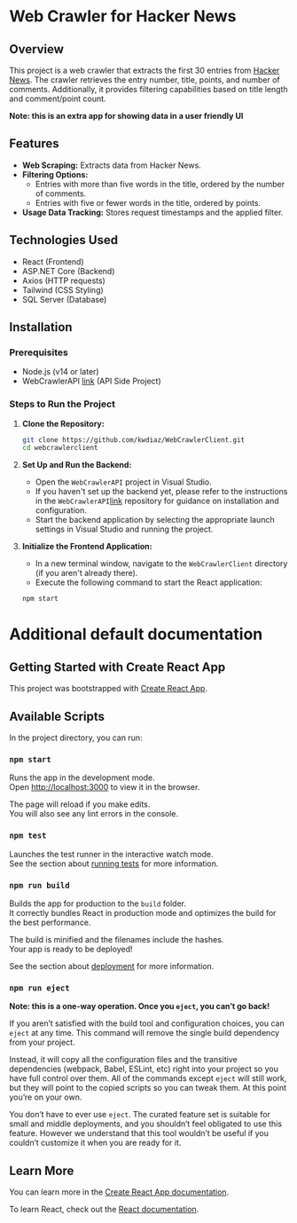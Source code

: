 # Web Crawler for Hacker News

## Overview

This project is a web crawler that extracts the first 30 entries from [Hacker News](https://news.ycombinator.com/). The crawler retrieves the entry number, title, points, and number of comments. Additionally, it provides filtering capabilities based on title length and comment/point count.

**Note: this is an extra app for showing data in a user friendly UI**

## Features

- **Web Scraping:** Extracts data from Hacker News.
- **Filtering Options:**
  - Entries with more than five words in the title, ordered by the number of comments.
  - Entries with five or fewer words in the title, ordered by points.
- **Usage Data Tracking:** Stores request timestamps and the applied filter.

## Technologies Used

- React (Frontend)
- ASP.NET Core (Backend)
- Axios (HTTP requests)
- Tailwind (CSS Styling)
- SQL Server (Database)

## Installation

### Prerequisites

- Node.js (v14 or later)
- WebCrawlerAPI [link](https://github.com/kwdiaz/WebCrawlerAPI) (API Side Project)

### Steps to Run the Project

1. **Clone the Repository:**
   ```bash
   git clone https://github.com/kwdiaz/WebCrawlerClient.git
   cd webcrawlerclient
2. **Set Up and Run the Backend:**
   - Open the `WebCrawlerAPI` project in Visual Studio.
   - If you haven't set up the backend yet, please refer to the instructions in the `WebCrawlerAPI`[link](https://github.com/kwdiaz/WebCrawlerAPI) repository for guidance on installation and configuration.
   - Start the backend application by selecting the appropriate launch settings in Visual Studio and running the project.

3. **Initialize the Frontend Application:**
   - In a new terminal window, navigate to the `WebCrawlerClient` directory (if you aren't already there).
   - Execute the following command to start the React application:
   ```bash
   npm start

# Additional default documentation 

## Getting Started with Create React App

This project was bootstrapped with [Create React App](https://github.com/facebook/create-react-app).

## Available Scripts

In the project directory, you can run:

### `npm start`

Runs the app in the development mode.\
Open [http://localhost:3000](http://localhost:3000) to view it in the browser.

The page will reload if you make edits.\
You will also see any lint errors in the console.

### `npm test`

Launches the test runner in the interactive watch mode.\
See the section about [running tests](https://facebook.github.io/create-react-app/docs/running-tests) for more information.

### `npm run build`

Builds the app for production to the `build` folder.\
It correctly bundles React in production mode and optimizes the build for the best performance.

The build is minified and the filenames include the hashes.\
Your app is ready to be deployed!

See the section about [deployment](https://facebook.github.io/create-react-app/docs/deployment) for more information.

### `npm run eject`

**Note: this is a one-way operation. Once you `eject`, you can’t go back!**

If you aren’t satisfied with the build tool and configuration choices, you can `eject` at any time. This command will remove the single build dependency from your project.

Instead, it will copy all the configuration files and the transitive dependencies (webpack, Babel, ESLint, etc) right into your project so you have full control over them. All of the commands except `eject` will still work, but they will point to the copied scripts so you can tweak them. At this point you’re on your own.

You don’t have to ever use `eject`. The curated feature set is suitable for small and middle deployments, and you shouldn’t feel obligated to use this feature. However we understand that this tool wouldn’t be useful if you couldn’t customize it when you are ready for it.

## Learn More

You can learn more in the [Create React App documentation](https://facebook.github.io/create-react-app/docs/getting-started).

To learn React, check out the [React documentation](https://reactjs.org/).
